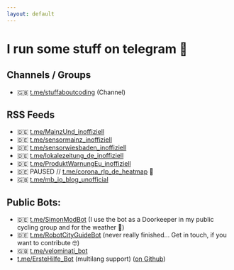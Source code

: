 ```yaml
---
layout: default
---
```


# I run some stuff on telegram 🤳

## Channels / Groups

- 🇬🇧 [t.me/stuffaboutcoding](https://t.me/stuffaboutcoding) (Channel)

## RSS Feeds

- 🇩🇪 [t.me/MainzUnd_inoffiziell](https://t.me/MainzUnd_inoffiziell)
- 🇩🇪 [t.me/sensormainz_inoffiziell](https://t.me/sensormainz_inoffiziell)
- 🇩🇪 [t.me/sensorwiesbaden_inoffiziell](https://t.me/sensorwiesbaden_inoffiziell)
- 🇩🇪 [t.me/lokalezeitung_de_inoffiziell](https://t.me/lokalezeitung_de_inoffiziell)
- 🇩🇪 [t.me/ProduktWarnungEu_inoffiziell](https://t.me/ProduktWarnungEu_inoffiziell)
- 🇩🇪 PAUSED // [t.me/corona_rlp_de_heatmap](https://t.me/corona_rlp_de_heatmap) 🦠
- 🇬🇧 [t.me/mb_io_blog_unofficial](https://t.me/mb_io_blog_unofficial)

## Public Bots:

- 🇩🇪 [t.me/SimonModBot](https://t.me/SimonModBot) (I use the bot as a Doorkeeper in my public cycling group and for the weather 🙈)
- 🇩🇪 [t.me/RobotCityGuideBot](https://t.me/RobotCityGuideBot) (never really finished... Get in touch, if you want to contribute 🤓)
- 🇬🇧 [t.me/velominati_bot](https://t.me/velominati_bot)
- [t.me/ErsteHilfe_Bot](https://t.me/ErsteHilfe_Bot) (multilang support) ([on Github](https://github.com/simonneutert/first-aid-helper-telegram-bot))
